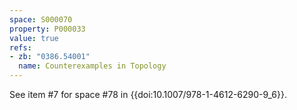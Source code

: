 ```yaml
---
space: S000070
property: P000033
value: true
refs:
- zb: "0386.54001"
  name: Counterexamples in Topology
---
```


See item #7 for space #78 in {{doi:10.1007/978-1-4612-6290-9_6}}.
